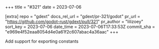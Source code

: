 +++
title = "#321"
date = 2023-07-06

[extra]
repo = "gdext"
docs_rel_url = "gdext/pr-321/godot"
pr_url = "https://github.com/godot-rust/gdext/pull/321"
pr_author = "lilizoey"
sort_key = 2023-07-06
date_time = 2023-07-06T17:33:53Z
commit_sha = "e969e4f52eaa8054d4e0a61f2c607abac4a36aac"
+++

Add support for exporting constants
